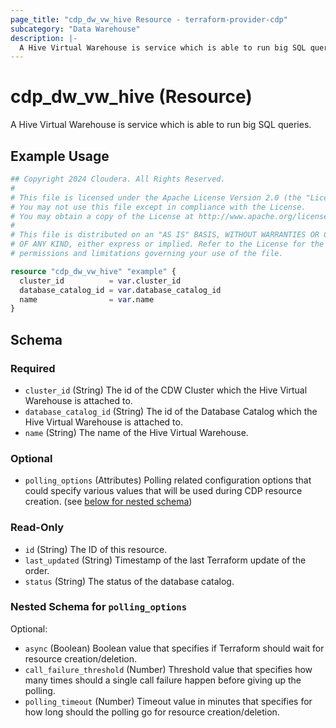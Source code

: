 ```yaml
---
page_title: "cdp_dw_vw_hive Resource - terraform-provider-cdp"
subcategory: "Data Warehouse"
description: |-
  A Hive Virtual Warehouse is service which is able to run big SQL queries.
---
```


# cdp_dw_vw_hive (Resource)

A Hive Virtual Warehouse is service which is able to run big SQL queries.

## Example Usage

```terraform
## Copyright 2024 Cloudera. All Rights Reserved.
#
# This file is licensed under the Apache License Version 2.0 (the "License").
# You may not use this file except in compliance with the License.
# You may obtain a copy of the License at http://www.apache.org/licenses/LICENSE-2.0.
#
# This file is distributed on an "AS IS" BASIS, WITHOUT WARRANTIES OR CONDITIONS
# OF ANY KIND, either express or implied. Refer to the License for the specific
# permissions and limitations governing your use of the file.

resource "cdp_dw_vw_hive" "example" {
  cluster_id          = var.cluster_id
  database_catalog_id = var.database_catalog_id
  name                = var.name
}
```

<!-- schema generated by tfplugindocs -->
## Schema

### Required

- `cluster_id` (String) The id of the CDW Cluster which the Hive Virtual Warehouse is attached to.
- `database_catalog_id` (String) The id of the Database Catalog which the Hive Virtual Warehouse is attached to.
- `name` (String) The name of the Hive Virtual Warehouse.

### Optional

- `polling_options` (Attributes) Polling related configuration options that could specify various values that will be used during CDP resource creation. (see [below for nested schema](#nestedatt--polling_options))

### Read-Only

- `id` (String) The ID of this resource.
- `last_updated` (String) Timestamp of the last Terraform update of the order.
- `status` (String) The status of the database catalog.

<a id="nestedatt--polling_options"></a>
### Nested Schema for `polling_options`

Optional:

- `async` (Boolean) Boolean value that specifies if Terraform should wait for resource creation/deletion.
- `call_failure_threshold` (Number) Threshold value that specifies how many times should a single call failure happen before giving up the polling.
- `polling_timeout` (Number) Timeout value in minutes that specifies for how long should the polling go for resource creation/deletion.
